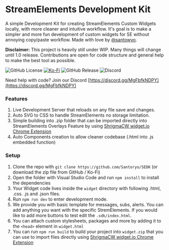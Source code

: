 # StreamElements Development Kit

A simple Development Kit for creating StreamElements Custom Widgets locally, with more cleaner and intuitive workflow. It's goal is to make a simpler and more fun development of custom widgets for SE without annoying copy/paste workflow. Made with love by [@santowyo](https://twitter.com/santowyo).

**Disclaimer:** This project is heavily still under WIP. Many things will change until 1.0 release. Contributions are open for code structure and general help to make the best tool as possible.

![GitHub License](https://img.shields.io/github/license/santoryo/SEDK)
<a href="https://ko-fi.com/santowyo" target="_blank">![Ko-Fi](https://shields.io/badge/kofi-Buy_a_coffee-ff5f5f?logo=ko-fi&style=for-the-badgeKofi)</a>
![GitHub Release](https://img.shields.io/github/v/release/santoryo/sedk)
![Discord](https://img.shields.io/discord/1210679064394989629)

Need help with code? Join our Discord [https://discord.gg/MgFbfkNDPY](https://discord.gg/MgFbfkNDPY)

### Features

1. Live Development Server that reloads on any file save and changes.
2. Auto SVG to CSS to handle StreamElements no storage limitation.
3. Simple building into .zip folder that can be imported directly into StreamElements Overlays Feature by using [ShrigmaCW widget.io Chrome Extension](https://chromewebstore.google.com/detail/widgetio/fcgbjpajcfjnjgfdeookpnoefgcliljj)
4. Auto Components creation to allow cleaner codebase (.html into .js embedded function)

### Setup

1. Clone the repo with `git clone https://github.com/Santoryo/SEDK` (or download the zip file from GitHub / Ko-Fi)
2. Open the folder with Visual Studio Code and run `npm install` to install the dependencies
3. Your Widget code lives inside the `widget` directory with following .html, .css. .js and .json files.
4. Run `npm run dev` to enter development mode.
5. We provide you with basic template for messages, subs, alerts. You can add anything you want with the specific StremElements. If you would like to add more buttons to test edit the `.sdk/index.html`.
6. You can attach custom stylesheets, packages and more by adding it to the `<head>` element in `widget.html`
7. You can run `npm run build` to build your project into `widget.zip` that you can use to import files directly using [ShrigmaCW widget.io Chrome Extension](https://chromewebstore.google.com/detail/widgetio/fcgbjpajcfjnjgfdeookpnoefgcliljj)
